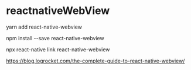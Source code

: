 # reactnativeWebView

 yarn add react-native-webview
 
 npm install --save react-native-webview
 
 npx react-native link react-native-webview

https://blog.logrocket.com/the-complete-guide-to-react-native-webview/
